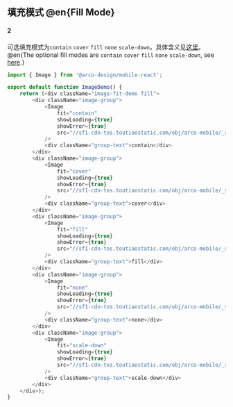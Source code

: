 ## 填充模式 @en{Fill Mode}

#### 2

可选填充模式为`contain` `cover` `fill` `none` `scale-down`，具体含义见<a href="https://developer.mozilla.org/zh-CN/docs/Web/CSS/object-fit" target="_blank" rel="noopener noreferrer">这里</a>。
@en{The optional fill modes are `contain` `cover` `fill` `none` `scale-down`, see <a href="https://developer.mozilla.org/zh-CN/docs/Web/CSS for specific meanings /object-fit" target="_blank" rel="noopener noreferrer">here</a>.}

```js
import { Image } from '@arco-design/mobile-react';

export default function ImageDemo() {
    return (<div className="image-fit-demo fill">
        <div className="image-group">
            <Image
                fit="contain"
                showLoading={true}
                showError={true}
                src="//sf1-cdn-tos.toutiaostatic.com/obj/arco-mobile/_static_/large_image_5.jpg"
            />
            <div className="group-text">contain</div>
        </div>
        <div className="image-group">
            <Image
                fit="cover"
                showLoading={true}
                showError={true}
                src="//sf1-cdn-tos.toutiaostatic.com/obj/arco-mobile/_static_/large_image_5.jpg"
            />
            <div className="group-text">cover</div>
        </div>
        <div className="image-group">
            <Image
                fit="fill"
                showLoading={true}
                showError={true}
                src="//sf1-cdn-tos.toutiaostatic.com/obj/arco-mobile/_static_/large_image_5.jpg"
            />
            <div className="group-text">fill</div>
        </div>
        <div className="image-group">
            <Image
                fit="none"
                showLoading={true}
                showError={true}
                src="//sf1-cdn-tos.toutiaostatic.com/obj/arco-mobile/_static_/large_image_5.jpg"
            />
            <div className="group-text">none</div>
        </div>
        <div className="image-group">
            <Image
                fit="scale-down"
                showLoading={true}
                showError={true}
                src="//sf1-cdn-tos.toutiaostatic.com/obj/arco-mobile/_static_/large_image_5.jpg"
            />
            <div className="group-text">scale-down</div>
        </div>
    </div>);
}
```

